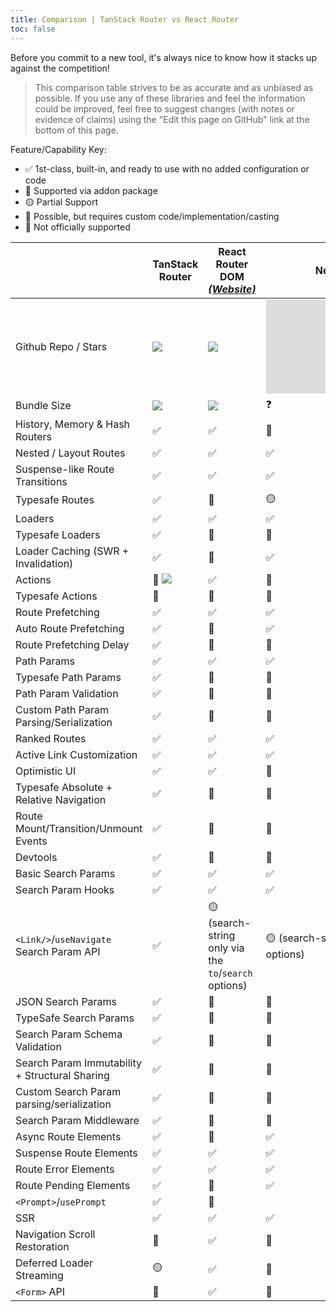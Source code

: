 ```yaml
---
title: Comparison | TanStack Router vs React Router
toc: false
---
```


Before you commit to a new tool, it's always nice to know how it stacks up against the competition!

> This comparison table strives to be as accurate and as unbiased as possible. If you use any of these libraries and feel the information could be improved, feel free to suggest changes (with notes or evidence of claims) using the "Edit this page on GitHub" link at the bottom of this page.

Feature/Capability Key:

- ✅ 1st-class, built-in, and ready to use with no added configuration or code
- 🔵 Supported via addon package
- 🟡 Partial Support
- 🔶 Possible, but requires custom code/implementation/casting
- 🛑 Not officially supported

|                                                | TanStack Router                                     | React Router DOM [_(Website)_][router]                | Next.JS [_(Website)_][nextjs]                         |
| ---------------------------------------------- | --------------------------------------------------- | ----------------------------------------------------- | ----------------------------------------------------- |
| Github Repo / Stars                            | [![][stars-tanstack-router]][gh-tanstack-router]    | [![][stars-router]][gh-router]                        | [![][stars-nextjs]][gh-nextjs]                        |
| Bundle Size                                    | [![][bp-tanstack-router]][bpl-tanstack-router]      | [![][bp-router]][bpl-router]                          | ❓                                                    |
| History, Memory & Hash Routers                 | ✅                                                  | ✅                                                    | 🛑                                                    |
| Nested / Layout Routes                         | ✅                                                  | ✅                                                    | ✅                                                    |
| Suspense-like Route Transitions                | ✅                                                  | ✅                                                    | ✅                                                    |
| Typesafe Routes                                | ✅                                                  | 🛑                                                    | 🟡                                                    |
| Loaders                                        | ✅                                                  | ✅                                                    | ✅                                                    |
| Typesafe Loaders                               | ✅                                                  | 🔶                                                    | 🛑                                                    |
| Loader Caching (SWR + Invalidation)            | ✅                                                  | 🛑                                                    | ✅                                                    |
| Actions                                        | 🔵 [![][bp-tanstack-actions]][bpl-tanstack-actions] | ✅                                                    | 🛑                                                    |
| Typesafe Actions                               | 🔵                                                  | 🔶                                                    | 🛑                                                    |
| Route Prefetching                              | ✅                                                  | ✅                                                    | ✅                                                    |
| Auto Route Prefetching                         | ✅                                                  | 🛑                                                    | ✅                                                    |
| Route Prefetching Delay                        | ✅                                                  | 🔶                                                    | 🛑                                                    |
| Path Params                                    | ✅                                                  | ✅                                                    | ✅                                                    |
| Typesafe Path Params                           | ✅                                                  | 🛑                                                    | 🛑                                                    |
| Path Param Validation                          | ✅                                                  | 🛑                                                    | 🛑                                                    |
| Custom Path Param Parsing/Serialization        | ✅                                                  | 🛑                                                    | 🛑                                                    |
| Ranked Routes                                  | ✅                                                  | ✅                                                    | ✅                                                    |
| Active Link Customization                      | ✅                                                  | ✅                                                    | ✅                                                    |
| Optimistic UI                                  | ✅                                                  | ✅                                                    | 🔶                                                    |
| Typesafe Absolute + Relative Navigation        | ✅                                                  | 🛑                                                    | 🛑                                                    |
| Route Mount/Transition/Unmount Events          | ✅                                                  | 🛑                                                    | 🛑                                                    |
| Devtools                                       | ✅                                                  | 🛑                                                    | 🛑                                                    |
| Basic Search Params                            | ✅                                                  | ✅                                                    | ✅                                                    |
| Search Param Hooks                             | ✅                                                  | ✅                                                    | ✅                                                    |
| `<Link/>`/`useNavigate` Search Param API       | ✅                                                  | 🟡 (search-string only via the `to`/`search` options) | 🟡 (search-string only via the `to`/`search` options) |
| JSON Search Params                             | ✅                                                  | 🔶                                                    | 🔶                                                    |
| TypeSafe Search Params                         | ✅                                                  | 🛑                                                    | 🛑                                                    |
| Search Param Schema Validation                 | ✅                                                  | 🛑                                                    | 🛑                                                    |
| Search Param Immutability + Structural Sharing | ✅                                                  | 🔶                                                    | 🛑                                                    |
| Custom Search Param parsing/serialization      | ✅                                                  | 🔶                                                    | 🛑                                                    |
| Search Param Middleware                        | ✅                                                  | 🛑                                                    | 🛑                                                    |
| Async Route Elements                           | ✅                                                  | 🛑                                                    | ✅                                                    |
| Suspense Route Elements                        | ✅                                                  | ✅                                                    | ✅                                                    |
| Route Error Elements                           | ✅                                                  | ✅                                                    | ✅                                                    |
| Route Pending Elements                         | ✅                                                  | 🛑                                                    | ✅                                                    |
| `<Prompt>`/`usePrompt`                         | ✅                                                  | 🔶                                                    |                                                       |
| SSR                                            | ✅                                                  | ✅                                                    | ✅                                                    |
| Navigation Scroll Restoration                  | 🛑                                                  | ✅                                                    | 🛑                                                    |
| Deferred Loader Streaming                      | 🟡                                                  | ✅                                                    | 🔶                                                    |
| `<Form>` API                                   | 🛑                                                  | ✅                                                    | 🛑                                                    |

[bp-tanstack-router]: https://badgen.net/bundlephobia/minzip/@tanstack/router@beta?label=@tanstack/router
[bpl-tanstack-router]: https://bundlephobia.com/result?p=@tanstack/router@beta
[bp-tanstack-loaders]: https://badgen.net/bundlephobia/minzip/@tanstack/react-loaders@beta?label=Loaders
[bpl-tanstack-loaders]: https://bundlephobia.com/result?p=@tanstack/react-loaders@beta
[bp-tanstack-actions]: https://badgen.net/bundlephobia/minzip/@tanstack/react-actions@beta?label=@tanstack/actions
[bpl-tanstack-actions]: https://bundlephobia.com/result?p=@tanstack/react-actions@beta
[gh-tanstack-router]: https://github.com/tanstack/router
[stars-tanstack-router]: https://img.shields.io/github/stars/tanstack/router?label=%F0%9F%8C%9F
[_]: _
[router]: https://github.com/remix-run/react-router
[bp-router]: https://badgen.net/bundlephobia/minzip/react-router-dom?label=react-router-dom
[gh-router]: https://github.com/remix-run/react-router
[stars-router]: https://img.shields.io/github/stars/remix-run/react-router?label=%F0%9F%8C%9F
[bpl-router]: https://bundlephobia.com/result?p=react-router-dom
[bpl-history]: https://bundlephobia.com/result?p=history
[_]: _
[nextjs]: https://nextjs.org/docs/routing/introduction
[bp-nextjs]: https://badgen.net/bundlephobia/minzip/next.js?label=All
[gh-nextjs]: https://github.com/vercel/next.js
[stars-nextjs]: https://img.shields.io/github/stars/vercel/next.js?label=%F0%9F%8C%9F
[bpl-nextjs]: https://bundlephobia.com/result?p=next
